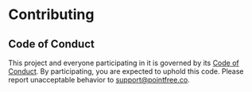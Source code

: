 # Contributing

## Code of Conduct

This project and everyone participating in it is governed by its [Code of Conduct](CODE_OF_CONDUCT.md). By participating, you are expected to uphold this code. Please report unacceptable behavior to support@pointfree.co.
